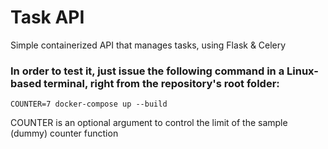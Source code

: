 # Task API

Simple containerized API that manages tasks, using Flask &amp; Celery

### In order to test it, just issue the following command in a Linux-based terminal, right from the repository's root folder:

```console
COUNTER=7 docker-compose up --build
```

COUNTER is an optional argument to control the limit of the sample (dummy) counter function

